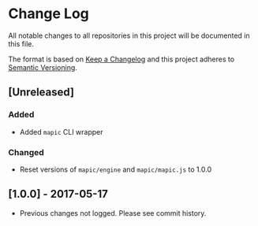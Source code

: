 # Change Log
All notable changes to all repositories in this project will be documented in this file.

The format is based on [Keep a Changelog](http://keepachangelog.com/)
and this project adheres to [Semantic Versioning](http://semver.org/).

## [Unreleased]
### Added
- Added `mapic` CLI wrapper 

### Changed
- Reset versions of `mapic/engine` and `mapic/mapic.js` to 1.0.0


## [1.0.0] - 2017-05-17
- Previous changes not logged. Please see commit history.